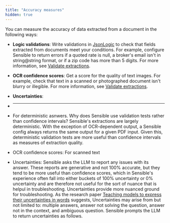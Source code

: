 ```yaml
---
title: "Accuracy measures"
hidden: true
---
```


You can measure the accuracy of data extracted from a document in the following ways:




- **Logic validations**:  Write validations in [JsonLogic](https://jsonlogic.com/) to check that fields extracted from documents meet your conditions. For example, configure Sensible to return errors if a quoted rate is null, a broker's email isn't in string@string format, or if a zip code has more than 5 digits.  For more information, see [Validate extractions](doc:validate-extractions).  
- **OCR confidence scores**: Get a score for the quality of text images. For example, check that text in a scanned or photographed document isn't blurry or illegible.  For more information, see [Validate extractions](doc:validate-extractions).  
- **Uncertainties**: 





- ****

-  For deterministic asnwers. Why does Sensible use validation tests rather than confidence intervals? Sensible's extractions are largely deterministic. With the exception of OCR-dependent output, a Sensible config always returns the same output for a given PDF input. Given this, deterministic validation tests are more useful than confidence intervals as measures of extraction quality. 

- OCR confidence scores: For scanned text

- Uncertainties: Sensible asks the LLM to report any issues with its answer. These reports are generative and not 100% accurate, but they tend to be more useful than confidence scores, which in Sensible's experience often fall into either buckets of 100% uncertainty or 0% uncertainty and are therefore not useful for the sort of nuance that is helpul in troubleshooting. Uncertainties provide more nuanced ground for troubleshooting. As the research paper [Teaching models to express their uncertainties in words](https://arxiv.org/pdf/2205.14334.pdf) suggests, Uncertainties may arise from but not limited to: multiple answers, answer not solving the question, answer not in the context, and ambiguous question. Sensible prompts the LLM to return uncertainties as follows. 

